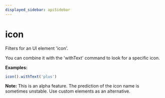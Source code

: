 ```yaml
---
displayed_sidebar: apiSidebar
---
```

# icon

<span class="theme-doc-version-badge badge badge--secondary"></span>

Filters for an UI element 'icon'.

You can combine it with the 'withText' command to look for a specific icon.

**Examples:** 
```typescript
icon().withText('plus')
```

**Note:** This is an alpha feature. The prediction of the icon name is sometimes unstable. Use custom elements as an alternative.

